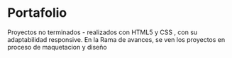 # Portafolio
Proyectos no terminados - realizados con HTML5  y CSS , con su adaptabilidad responsive.
En la Rama de avances, se ven los proyectos en proceso de maquetacion y diseño
